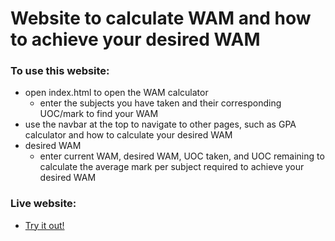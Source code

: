 # Website to calculate WAM and how to achieve your desired WAM

### To use this website:
- open index.html to open the WAM calculator
    - enter the subjects you have taken and their corresponding UOC/mark to find your WAM
- use the navbar at the top to navigate to other pages, such as GPA calculator and how to calculate your desired WAM
- desired WAM
    - enter current WAM, desired WAM, UOC taken, and UOC remaining to calculate the average mark per subject required to achieve your desired WAM

### Live website:
- [Try it out!](https://etanfoo.github.io/wam_calculator_website/index.html)
